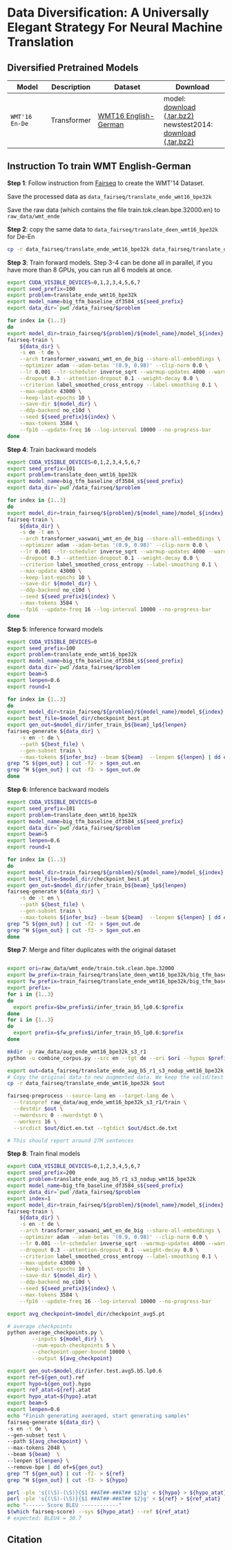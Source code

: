 # Data Diversification: A Universally Elegant Strategy For Neural Machine Translation

## Diversified Pretrained Models

Model | Description | Dataset | Download
---|---|---|---
`WMT'16 En-De` | Transformer | [WMT16 English-German](https://drive.google.com/uc?export=download&id=0B_bZck-ksdkpM25jRUN2X2UxMm8) | model: <br> [download (.tar.bz2)](notready) <br> newstest2014: <br> [download (.tar.bz2)](notready) 

## Instruction To train WMT English-German

**Step 1**: Follow instruction from [Fairseq](https://github.com/pytorch/fairseq/tree/master/examples/translation) to create
the WMT'14 Dataset. 

Save the processed data as ``data_fairseq/translate_ende_wmt16_bpe32k``

Save the raw data (which contains the file train.tok.clean.bpe.32000.en) to ``raw_data/wmt_ende`` 

**Step 2**: copy the same data to ``data_fairseq/translate_deen_wmt16_bpe32k`` for De-En
```bash
cp -r data_fairseq/translate_ende_wmt16_bpe32k data_fairseq/translate_deen_wmt16_bpe32k
```


**Step 3**: Train forward models. Step 3-4 can be done all in parallel, if you have more than 8 GPUs, you can run all 6 models at once. 
```bash
export CUDA_VISIBLE_DEVICES=0,1,2,3,4,5,6,7
export seed_prefix=100
export problem=translate_ende_wmt16_bpe32k
export model_name=big_tfm_baseline_df3584_s${seed_prefix}
export data_dir=`pwd`/data_fairseq/$problem

for index in {1..3}
do
export model_dir=train_fairseq/${problem}/${model_name}/model_${index}
fairseq-train \
    ${data_dir} \
    -s en -t de \
    --arch transformer_vaswani_wmt_en_de_big --share-all-embeddings \
    --optimizer adam --adam-betas '(0.9, 0.98)' --clip-norm 0.0 \
    --lr 0.001 --lr-scheduler inverse_sqrt --warmup-updates 4000 --warmup-init-lr 1e-07 \
    --dropout 0.3 --attention-dropout 0.1 --weight-decay 0.0 \
    --criterion label_smoothed_cross_entropy --label-smoothing 0.1 \
    --max-update 43000 \
    --keep-last-epochs 10 \
    --save-dir ${model_dir} \
    --ddp-backend no_c10d \
    --seed ${seed_prefix}${index} \
    --max-tokens 3584 \
    --fp16 --update-freq 16 --log-interval 10000 --no-progress-bar
done
```


**Step 4**: Train backward models
```bash
export CUDA_VISIBLE_DEVICES=0,1,2,3,4,5,6,7
export seed_prefix=101
export problem=translate_deen_wmt16_bpe32k
export model_name=big_tfm_baseline_df3584_s${seed_prefix}
export data_dir=`pwd`/data_fairseq/$problem

for index in {1..3}
do
export model_dir=train_fairseq/${problem}/${model_name}/model_${index}
fairseq-train \
    ${data_dir} \
    -s de -t en \
    --arch transformer_vaswani_wmt_en_de_big --share-all-embeddings \
    --optimizer adam --adam-betas '(0.9, 0.98)' --clip-norm 0.0 \
    --lr 0.001 --lr-scheduler inverse_sqrt --warmup-updates 4000 --warmup-init-lr 1e-07 \
    --dropout 0.3 --attention-dropout 0.1 --weight-decay 0.0 \
    --criterion label_smoothed_cross_entropy --label-smoothing 0.1 \
    --max-update 43000 \
    --keep-last-epochs 10 \
    --save-dir ${model_dir} \
    --ddp-backend no_c10d \
    --seed ${seed_prefix}${index} \
    --max-tokens 3584 \
    --fp16 --update-freq 16 --log-interval 10000 --no-progress-bar
done
```


**Step 5**: Inference forward models

```bash
export CUDA_VISIBLE_DEVICES=0
export seed_prefix=100
export problem=translate_ende_wmt16_bpe32k
export model_name=big_tfm_baseline_df3584_s${seed_prefix}
export data_dir=`pwd`/data_fairseq/$problem
export beam=5
export lenpen=0.6
export round=1

for index in {1..3}
do
export model_dir=train_fairseq/${problem}/${model_name}/model_${index}
export best_file=$model_dir/checkpoint_best.pt
export gen_out=$model_dir/infer_train_b${beam}_lp${lenpen}
fairseq-generate ${data_dir} \
    -s en -t de \
    --path ${best_file} \
    --gen-subset train \
    --max-tokens ${infer_bsz} --beam ${beam}  --lenpen ${lenpen} | dd of=$gen_out
grep ^S ${gen_out} | cut -f2- > $gen_out.en
grep ^H ${gen_out} | cut -f3- > $gen_out.de
done

```


**Step 6**: Inference backward models

```bash
export CUDA_VISIBLE_DEVICES=0
export seed_prefix=101
export problem=translate_deen_wmt16_bpe32k
export model_name=big_tfm_baseline_df3584_s${seed_prefix}
export data_dir=`pwd`/data_fairseq/$problem
export beam=5
export lenpen=0.6
export round=1

for index in {1..3}
do
export model_dir=train_fairseq/${problem}/${model_name}/model_${index}
export best_file=$model_dir/checkpoint_best.pt
export gen_out=$model_dir/infer_train_b${beam}_lp${lenpen}
fairseq-generate ${data_dir} \
    -s de -t en \
    --path ${best_file} \
    --gen-subset train \
    --max-tokens ${infer_bsz} --beam ${beam}  --lenpen ${lenpen} | dd of=$gen_out
grep ^S ${gen_out} | cut -f2- > $gen_out.de
grep ^H ${gen_out} | cut -f3- > $gen_out.en
done

```

**Step 7**: Merge and filter duplicates with the original dataset

```bash

export ori=raw_data/wmt_ende/train.tok.clean.bpe.32000
export bw_prefix=train_fairseq/translate_deen_wmt16_bpe32k/big_tfm_baseline_df3584_s101/model_
export fw_prefix=train_fairseq/translate_ende_wmt16_bpe32k/big_tfm_baseline_df3584_s100/model_
export prefix=
for i in {1..3}
do
  export prefix=$bw_prefix$i/infer_train_b5_lp0.6:$prefix
done
for i in {1..3}
do
  export prefix=$fw_prefix$i/infer_train_b5_lp0.6:$prefix
done

mkdir -p raw_data/aug_ende_wmt16_bpe32k_s3_r1
python -u combine_corpus.py --src en --tgt de --ori $ori --hypos $prefix --dir raw_data/aug_ende_wmt16_bpe32k_s3_r1 --out train

export out=data_fairseq/translate_ende_aug_b5_r1_s3_nodup_wmt16_bpe32k
# Copy the original data to new augmented data. We keep the valid/test set the same, only change the train set
cp -r data_fairseq/translate_ende_wmt16_bpe32k $out

fairseq-preprocess --source-lang en --target-lang de \
  --trainpref raw_data/aug_ende_wmt16_bpe32k_s3_r1/train \
  --destdir $out \
  --nwordssrc 0 --nwordstgt 0 \
  --workers 16 \
  --srcdict $out/dict.en.txt --tgtdict $out/dict.de.txt

# This should report around 27M sentences
```

**Step 8**: Train final models

```bash
export CUDA_VISIBLE_DEVICES=0,1,2,3,4,5,6,7
export seed_prefix=200
export problem=translate_ende_aug_b5_r1_s3_nodup_wmt16_bpe32k
export model_name=big_tfm_baseline_df3584_s${seed_prefix}
export data_dir=`pwd`/data_fairseq/$problem
export index=1
export model_dir=train_fairseq/${problem}/${model_name}/model_${index}
fairseq-train \
    ${data_dir} \
    -s en -t de \
    --arch transformer_vaswani_wmt_en_de_big --share-all-embeddings \
    --optimizer adam --adam-betas '(0.9, 0.98)' --clip-norm 0.0 \
    --lr 0.001 --lr-scheduler inverse_sqrt --warmup-updates 4000 --warmup-init-lr 1e-07 \
    --dropout 0.3 --attention-dropout 0.1 --weight-decay 0.0 \
    --criterion label_smoothed_cross_entropy --label-smoothing 0.1 \
    --max-update 43000 \
    --keep-last-epochs 10 \
    --save-dir ${model_dir} \
    --ddp-backend no_c10d \
    --seed ${seed_prefix}${index} \
    --max-tokens 3584 \
    --fp16 --update-freq 16 --log-interval 10000 --no-progress-bar

export avg_checkpoint=$model_dir/checkpoint_avg5.pt

# average checkpoints
python average_checkpoints.py \
        --inputs ${model_dir} \
        --num-epoch-checkpoints 5 \
        --checkpoint-upper-bound 10000 \
        --output ${avg_checkpoint}

export gen_out=$model_dir/infer.test.avg5.b5.lp0.6
export ref=${gen_out}.ref
export hypo=${gen_out}.hypo
export ref_atat=${ref}.atat
export hypo_atat=${hypo}.atat
export beam=5
export lenpen=0.6
echo "Finish generating averaged, start generating samples"
fairseq-generate ${data_dir} \
-s en -t de \
--gen-subset test \
--path ${avg_checkpoint} \
--max-tokens 2048 \
--beam ${beam}  \
--lenpen ${lenpen} \
--remove-bpe | dd of=${gen_out}
grep ^T ${gen_out} | cut -f2- > ${ref}
grep ^H ${gen_out} | cut -f3- > ${hypo}

perl -ple 's{(\S)-(\S)}{$1 ##AT##-##AT## $2}g' < ${hypo} > ${hypo_atat}
perl -ple 's{(\S)-(\S)}{$1 ##AT##-##AT## $2}g' < ${ref} > ${ref_atat}
echo "------ Score BLEU ------------"
$(which fairseq-score) --sys ${hypo_atat} --ref ${ref_atat}
# expected: BLEU4 = 30.7 
```


## Citation

```bibtex
```


